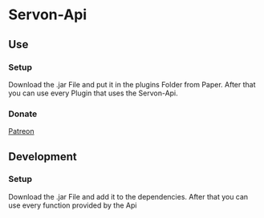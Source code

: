 # Servon-Api

## Use
### Setup
Download the .jar File and put it in the plugins Folder from Paper. After that you can use every Plugin that uses the Servon-Api.

### Donate
[Patreon](https://www.patreon.com/Blonicx)

## Development
### Setup
Download the .jar File and add it to the dependencies. After that you can use every function provided by the Api
